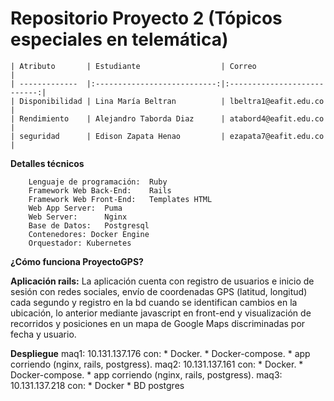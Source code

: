 # Repositorio Proyecto 2 (Tópicos especiales en telemática)

    | Atributo       | Estudiante                  | Correo 				     |
    | -------------  |:---------------------------:|:---------------------------:|
    | Disponibilidad | Lina María Beltran          | lbeltra1@eafit.edu.co       |
    | Rendimiento    | Alejandro Taborda Diaz      | atabord4@eafit.edu.co       |
    | seguridad      | Edison Zapata Henao         | ezapata7@eafit.edu.co       |

**Detalles técnicos**

        Lenguaje de programación:  Ruby
        Framework Web Back-End:    Rails
        Framework Web Front-End:   Templates HTML
        Web App Server:  Puma
        Web Server:      Nginx
        Base de Datos:   Postgresql
        Contenedores: Docker Engine
        Orquestador: Kubernetes
        
**¿Cómo funciona ProyectoGPS?**

**Aplicación rails:**
     La aplicación cuenta con registro de usuarios e inicio de sesión con redes sociales,
     envío de coordenadas GPS (latitud, longitud) cada segundo y registro en la bd cuando se 
     identifican cambios en la ubicación, lo anterior mediante javascript en front-end y visualización 
     de recorridos y posiciones en un mapa de Google Maps discriminadas por fecha y usuario.
     
**Despliegue**
     maq1: 10.131.137.176  con:
     * Docker.
     * Docker-compose.
     * app corriendo (nginx, rails, postgress).
     maq2: 10.131.137.161 con:
     * Docker.
     * Docker-compose.
     * app corriendo (nginx, rails, postgress).
     maq3: 10.131.137.218 con:
     * Docker
     * BD postgres